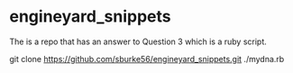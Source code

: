 # engineyard_snippets

The is a repo that has an answer to Question 3 which is a ruby script.

git clone https://github.com/sburke56/engineyard_snippets.git
./mydna.rb
